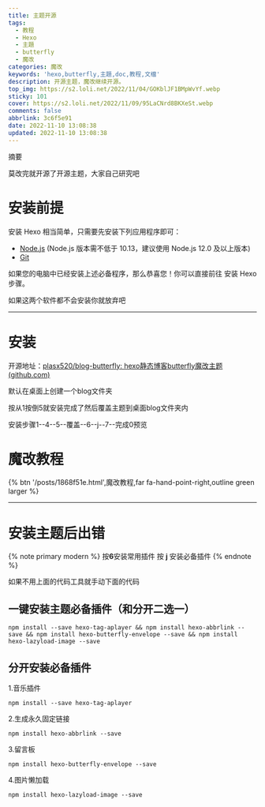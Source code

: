 ```yaml
---
title: 主题开源
tags:
  - 教程
  - Hexo
  - 主題
  - butterfly
  - 魔改
categories: 魔改
keywords: 'hexo,butterfly,主題,doc,教程,文檔'
description: 开源主题，魔改继续开源。
top_img: https://s2.loli.net/2022/11/04/GOKblJF1BMpWvYf.webp
sticky: 101
cover: https://s2.loli.net/2022/11/09/95LaCNrd8BKXeSt.webp
comments: false
abbrlink: 3c6f5e91
date: 2022-11-10 13:08:38
updated: 2022-11-10 13:08:38
---
```




摘要

莫改完就开源了开源主题，大家自己研究吧

<!-- more -->

# 安装前提

安装 Hexo 相当简单，只需要先安装下列应用程序即可：

- [Node.js](http://nodejs.org/) (Node.js 版本需不低于 10.13，建议使用 Node.js 12.0 及以上版本)
- [Git](http://git-scm.com/)

如果您的电脑中已经安装上述必备程序，那么恭喜您！你可以直接前往 安装 Hexo 步骤。

如果这两个软件都不会安装你就放弃吧

----



# 安装

开源地址：[plasx520/blog-butterfly: hexo静态博客butterfly魔改主题 (github.com)](https://github.com/plasx520/blog-butterfly)

默认在桌面上创建一个blog文件夹

按从1按倒5就安装完成了然后覆盖主题到桌面blog文件夹内

安装步骤1--4--5--覆盖--6--j--7--完成0预览

# 魔改教程



<div class="btn-center">
{% btn '/posts/1868f51e.html',魔改教程,far fa-hand-point-right,outline green larger %}
</div>

---



# 安装主题后出错



{% note primary modern %}
按**6**安装常用插件
按 **j** 安装必备插件
{% endnote %}




如果不用上面的代码工具就手动下面的代码



## 一键安装主题必备插件（和分开二选一）

~~~
npm install --save hexo-tag-aplayer && npm install hexo-abbrlink --save && npm install hexo-butterfly-envelope --save && npm install hexo-lazyload-image --save
~~~

## 分开安装必备插件

1.音乐插件

 ~~~
npm install --save hexo-tag-aplayer
 ~~~

2.生成永久固定链接 

~~~
npm install hexo-abbrlink --save
~~~

3.留言板 

~~~
npm install hexo-butterfly-envelope --save
~~~

4.图片懒加载 

~~~
npm install hexo-lazyload-image --save
~~~



